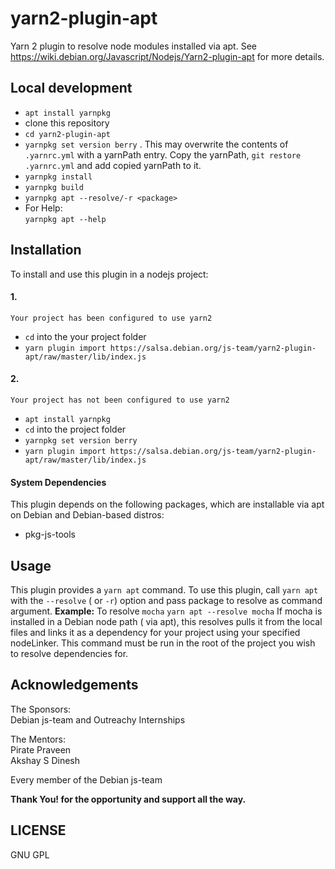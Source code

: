 # yarn2-plugin-apt

Yarn 2 plugin to resolve node modules installed via apt. See https://wiki.debian.org/Javascript/Nodejs/Yarn2-plugin-apt for more details.

## Local development
- `apt install yarnpkg`
- clone this repository
- `cd yarn2-plugin-apt`
- `yarnpkg set version berry` . This may overwrite the contents of `.yarnrc.yml` with a yarnPath entry. Copy the yarnPath, `git restore .yarnrc.yml` and add copied yarnPath to it.
- `yarnpkg install`
- `yarnpkg build`
- `yarnpkg apt --resolve/-r <package>`
- For Help:  
    `yarnpkg apt --help`

## Installation
To install and use this plugin in a nodejs project:
#### 1.
    Your project has been configured to use yarn2
- `cd` into the your project folder
- `yarn plugin import https://salsa.debian.org/js-team/yarn2-plugin-apt/raw/master/lib/index.js`
#### 2.
    Your project has not been configured to use yarn2
- `apt install yarnpkg`
- `cd` into the project folder
- `yarnpkg set version berry`
- `yarn plugin import https://salsa.debian.org/js-team/yarn2-plugin-apt/raw/master/lib/index.js`

#### System Dependencies
This plugin depends on the following packages, which are installable via apt on Debian and Debian-based distros:
- pkg-js-tools

## Usage
This plugin provides a `yarn apt` command. To use this plugin, call `yarn apt` with the `--resolve` ( or `-r`) option and pass package to resolve as command argument.
**Example:**
    To resolve `mocha`
    `yarn apt --resolve mocha`
If mocha is installed in a Debian node path ( via apt), this resolves pulls it from the local files and links it as a dependency for your project using your specified nodeLinker.
This command must be run in the root of the project you wish to resolve dependencies for.


## Acknowledgements

The Sponsors:<br/>
Debian js-team and Outreachy Internships

The Mentors:<br/>
Pirate Praveen<br/>
Akshay S Dinesh

Every member of the Debian js-team

**Thank You! for the opportunity and support all the way.**

## LICENSE
GNU GPL
